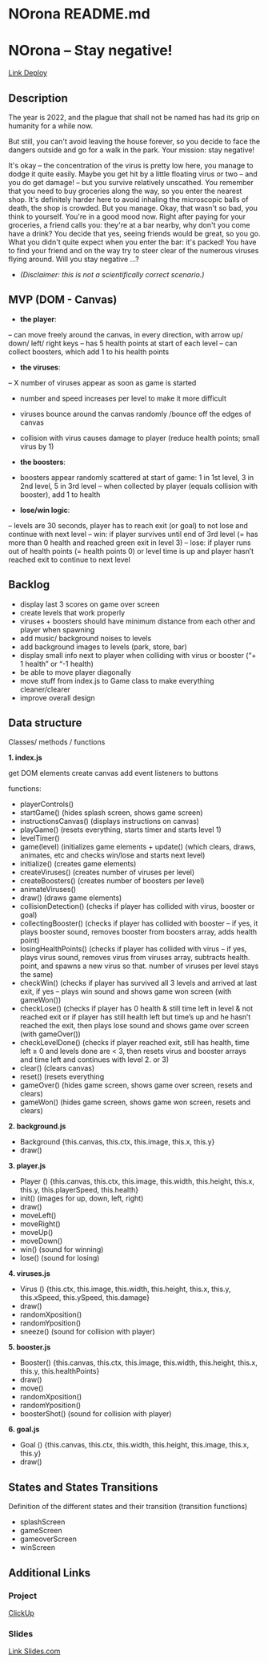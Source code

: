 # NOrona README.md

# NOrona – Stay negative!

[Link Deploy](http://github.com)

## Description

The year is 2022, and the plague that shall not be named has had its grip on humanity for a while now.

But still, you can't avoid leaving the house forever, so you decide to face the dangers outside and go for a walk in the park. Your  mission: stay  negative!

It's okay – the concentration of the virus is pretty low here, you manage to dodge it quite easily. Maybe you get hit by a little floating virus or two – and you do get damage! – but you survive relatively unscathed. You remember that you need to buy groceries along the way, so you enter the nearest shop. It's definitely harder here to avoid inhaling the microscopic balls of death, the shop is crowded. But you manage. Okay, that wasn't so bad, you think to yourself. You're in a good mood now. Right after paying for your groceries, a friend calls you: they're at a bar nearby, why don't you come have a drink? You decide that yes, seeing friends would be great, so you go. What you didn't quite expect when you enter the bar: it's packed! You have to find your friend and on the way try to steer clear of the numerous viruses flying around. Will you stay negative ...?

- *(Disclaimer: this is not a scientifically correct scenario.)*

## MVP (DOM - Canvas)

- **the player**:

– can move freely around the canvas, in every direction, with arrow up/ down/ left/ right keys
– has 5 health points at start of each level
– can collect boosters, which add 1 to his health points

- **the viruses**:

– X number of viruses appear as soon as game is started
- number and speed increases per level to make it more difficult
- viruses bounce around the canvas randomly /bounce off the edges of canvas
- collision with virus causes damage to player (reduce health points; small virus by 1)

- **the boosters**:

- boosters appear randomly scattered at start of game: 1 in 1st level, 3 in 2nd level, 5 in 3rd level
– when collected by player (equals collision with booster), add 1 to health

- **lose/win logic**:

– levels are 30 seconds, player has to reach exit (or goal) to not lose and continue with next level
– win: if player survives until end of 3rd level (= has  more than 0 health and reached green exit in level 3)
– lose: if player runs out of health points (= health points 0) or level time is up and player hasn’t reached exit to continue to next level

## Backlog

- display last 3 scores on game over screen
- create levels that work properly
- viruses + boosters should have minimum distance from each other and player when spawning
- add music/ background noises to levels
- add background images to levels (park, store, bar)
- display small info next to player when colliding with virus or booster (“+ 1 health” or “-1 health)
- be able to move player diagonally
- move stuff from index.js to Game class to make everything cleaner/clearer
- improve overall design

## Data structure

Classes/ methods / functions

**1. index.js**

get DOM elements
create canvas
add event listeners to buttons

functions:

- playerControls()
- startGame() (hides splash screen, shows game screen)
- instructionsCanvas() (displays instructions on canvas)
- playGame() (resets everything, starts timer and starts level 1)
- levelTimer()
- game(level) (initializes game elements + update() (which clears, draws, animates, etc and checks win/lose and starts next level)
- initialize() (creates game elements)
- createViruses() (creates number of viruses per level)
- createBoosters() (creates number of boosters per level)
- animateViruses()
- draw() (draws game elements)
- collisionDetection() (checks if player has collided with virus, booster or goal)
- collectingBooster() (checks if player has collided with booster – if yes, it plays booster sound, removes booster from boosters array, adds health point)
- losingHealthPoints() (checks if player has collided with virus – if yes, plays virus sound, removes virus from viruses array, subtracts health. point, and spawns a new virus so that. number of viruses per level stays the same)
- checkWin() (checks if player has survived all 3 levels and arrived at last exit, if yes – plays win sound and shows game won screen (with gameWon())
- checkLose() (checks if player has 0 health & still time left in level & not reached exit or if player has still health left but time’s up and he hasn’t reached the exit, then plays lose sound and shows game over screen (with gameOver())
- checkLevelDone() (checks if player reached exit, still has health, time left ≥ 0 and levels done are < 3, then resets virus and booster arrays and time left and continues with level 2. or 3)
- clear() (clears canvas)
- reset() (resets everything
- gameOver() (hides game screen, shows game over screen, resets and clears)
- gameWon() (hides game screen, shows game won screen, resets and clears)

**2. background.js** 
- Background {this.canvas, this.ctx, this.image, this.x, this.y}
- draw()

**3. player.js**

- Player () {this.canvas, this.ctx, this.image, this.width, this.height, this.x, this.y, this.playerSpeed, this.health}
- init() (images for up, down, left, right)
- draw()
- moveLeft()
- moveRight()
- moveUp()
- moveDown()
- win() (sound for winning)
- lose() (sound for losing)

**4. viruses.js**

- Virus () {this.ctx, this.image, this.width, this.height, this.x, this.y, this.xSpeed, this.ySpeed, this.damage}
- draw()
- randomXposition()
- randomYposition()
- sneeze() (sound for collision with player)

**5. booster.js**

- Booster() {this.canvas, this.ctx, this.image, this.width, this.height, this.x, this.y, this.healthPoints}
- draw()
- move()
- randomXposition()
- randomYposition()
- boosterShot() (sound for collision with player)

**6. goal.js**

- Goal () {this.canvas, this.ctx, this.width, this.height, this.image, this.x, this.y}
- draw()

## States and States Transitions

Definition of the different states and their transition (transition functions)

- splashScreen
- gameScreen
- gameoverScreen
- winScreen

## Additional Links

### Project

[ClickUp](https://sharing.clickup.com/b/h/6-168885946-2/ca2e129a2d36e5e)

### Slides

[Link Slides.com](http://slides.com)
